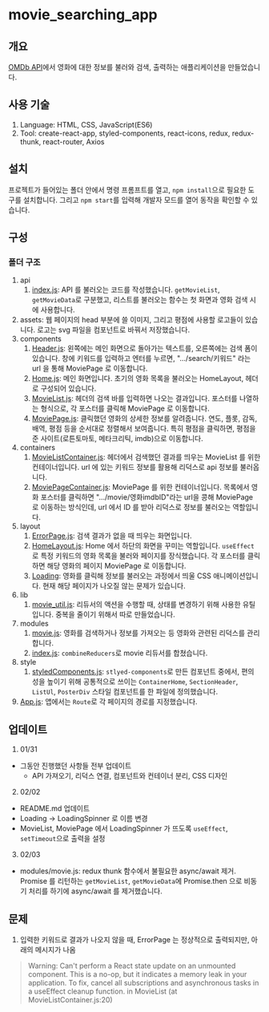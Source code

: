 # movie_searching_app

## 개요

[OMDb API](http://www.omdbapi.com/)에서 영화에 대한 정보를 불러와 검색, 출력하는 애플리케이션을 만들었습니다.

## 사용 기술

1. Language: HTML, CSS, JavaScript(ES6)
1. Tool: create-react-app, styled-components, react-icons, redux, redux-thunk, react-router, Axios

## 설치

프로젝트가 들어있는 폴더 안에서 명령 프롬프트를 열고, `npm install`으로 필요한 도구를 설치합니다. 그리고 `npm start`를 입력해 개발자 모드를 열어 동작을 확인할 수 있습니다.

## 구성

### 폴더 구조

1. api
    1. [index.js](https://github.com/chinsanchung/movie_searching_app/blob/master/src/api/index.js): API 를 불러오는 코드를 작성했습니다. `getMovieList`, `getMovieData`로 구분했고, 리스트를 불러오는 함수는 첫 화면과 영화 검색 시에 사용합니다.
1. assets: 웹 페이지의 head 부분에 쓸 이미지, 그리고 평점에 사용할 로고들이 있습니다. 로고는 svg 파일을 컴포넌트로 바꿔서 저장했습니다.
1. components
    1. [Header.js](https://github.com/chinsanchung/movie_searching_app/blob/master/src/components/Header.js): 왼쪽에는 메인 화면으로 돌아가는 텍스트를, 오른쪽에는 검색 폼이 있습니다. 창에 키워드를 입력하고 엔터를 누르면, ".../search/키워드" 라는 url 을 통해 MoviePage 로 이동합니다.
    1. [Home.js](https://github.com/chinsanchung/movie_searching_app/blob/master/src/components/Home.js): 메인 화면입니다. 초기의 영화 목록을 불러오는 HomeLayout, 헤더로 구성되어 있습니다.
    1. [MovieList.js](https://github.com/chinsanchung/movie_searching_app/blob/master/src/components/MovieList.js): 헤더의 검색 바를 입력하면 나오는 결과입니다. 포스터를 나열하는 형식으로, 각 포스터를 클릭해 MoviePage 로 이동합니다.
    1. [MoviePage.js](https://github.com/chinsanchung/movie_searching_app/blob/master/src/components/MoviePage.js): 클릭했던 영화의 상세한 정보를 알려줍니다. 연도, 플롯, 감독, 배역, 평점 등을 순서대로 정렬해서 보여줍니다. 특히 평점을 클릭하면, 평점을 준 사이트(로튼토마토, 메타크리틱, imdb)으로 이동합니다.
1. containers
    1. [MovieListContainer.js](https://github.com/chinsanchung/movie_searching_app/blob/master/src/containers/MovieListContainer.js): 헤더에서 검색했던 결과를 띄우는 MovieList 를 위한 컨테이너입니다. url 에 있는 키워드 정보를 활용해 리덕스로 api 정보를 불러옵니다.
    1. [MoviePageContainer.js](https://github.com/chinsanchung/movie_searching_app/blob/master/src/containers/MoviePageContainer.js): MoviePage 를 위한 컨테이너입니다. 목록에서 영화 포스터를 클릭하면 ".../movie/영화imdbID"라는 url을 콩해 MoviePage 로 이동하는 방식인데, url 에서 ID 를 받아 리덕스로 정보를 불러오는 역할입니다.
1. layout
    1. [ErrorPage.js](https://github.com/chinsanchung/movie_searching_app/blob/master/src/layout/ErroPage.js): 검색 결과가 없을 때 띄우는 화면입니다.
    1. [HomeLayout.js](https://github.com/chinsanchung/movie_searching_app/blob/master/src/layout/HomeLayout.js): Home 에서 하단의 화면을 꾸미는 역할입니다. `useEffect`로 특정 키워드의 영화 목록을 불러와 페이지를 장식했습니다. 각 포스터를 클릭하면 해당 영화의 페이지 MoviePage 로 이동합니다.
    1. [Loading](https://github.com/chinsanchung/movie_searching_app/blob/master/src/layout/Loading.js): 영화를 클릭해 정보를 불러오는 과정에서 띄울 CSS 애니메이션입니다. 현재 해당 페이지가 나오질 않는 문제가 있습니다.
1. lib
    1. [movie_util.js](https://github.com/chinsanchung/movie_searching_app/blob/master/src/lib/movie_util.js): 리듀서의 액션을 수행할 때, 상태를 변경하기 위해 사용한 유틸입니다. 중복을 줄이기 위해서 따로 만들었습니다.
1. modules
    1. [movie.js](https://github.com/chinsanchung/movie_searching_app/blob/master/src/modules/movie.js): 영화를 검색하거나 정보를 가져오는 등 영화와 관련된 리덕스를 관리합니다.
    1. [index.js](https://github.com/chinsanchung/movie_searching_app/blob/master/src/modules/index.js): `combineReducers`로 movie 리듀서를 합쳤습니다.
1. style
    1. [styledComponents.js](https://github.com/chinsanchung/movie_searching_app/blob/master/src/style/styledComponents.js): `stlyed-components`로 만든 컴포넌트 중에서, 편의성을 높이기 위해 공통적으로 쓰이는 `ContainerHome`, `SectionHeader`, `ListUl`, `PosterDiv` 스타일 컴포넌트를 한 파일에 정의했습니다.
1. [App.js](https://github.com/chinsanchung/movie_searching_app/blob/master/src/App.js): 앱에서는 `Route`로 각 페이지의 경로를 지정했습니다.

## 업데이트

1. 01/31

-   그동안 진행했던 사항들 전부 업데이트
    -   API 가져오기, 리덕스 연결, 컴포넌트와 컨테이너 분리, CSS 디자인

2. 02/02

-   README.md 업데이트
-   Loading -> LoadingSpinner 로 이름 변경
-   MovieList, MoviePage 에서 LoadingSpinner 가 뜨도록 `useEffect`, `setTimeout`으로 출력을 설정

3. 02/03

-   modules/movie.js: redux thunk 함수에서 불필요한 async/await 제거. Promise 를 리턴하는 `getMovieList`, `getMovieData`에 Promise.then 으로 비동기 처리를 하기에 async/await 를 제거했습니다.

## 문제

1. 입력한 키워드로 결과가 나오지 않을 때, ErrorPage 는 정상적으로 출력되지만, 아래의 메시지가 나옴

> Warning: Can't perform a React state update on an unmounted component. This is a no-op, but it indicates a memory leak in your application. To fix, cancel all subscriptions and asynchronous tasks in a useEffect cleanup function. in MovieList (at MovieListContainer.js:20)
